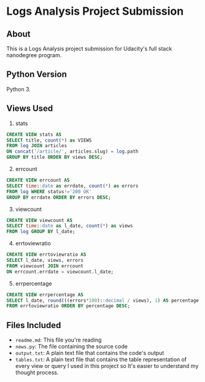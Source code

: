 # Logs Analysis Project Submission
## About
This is a Logs Analysis project submission for Udacity's full stack nanodegree program.
## Python Version
Python 3.
## Views Used
1. stats
```SQL
CREATE VIEW stats AS
SELECT title, count(*) as VIEWS
FROM log JOIN articles
ON concat('/article/', articles.slug) = log.path
GROUP BY title ORDER BY views DESC;
```
2. errcount
```SQL
CREATE VIEW errcount AS
SELECT time::date as errdate, count(*) as errors
FROM log WHERE status!='200 OK'
GROUP BY errdate ORDER BY errors DESC;
```
3. viewcount
```SQL
CREATE VIEW viewcount AS
SELECT time::date as l_date, count(*) as views
FROM log GROUP BY l_date;
```
4. errtoviewratio
```SQL
CREATE VIEW errtoviewratio AS
SELECT l_date, views, errors
FROM viewcount JOIN errcount
ON errcount.errdate = viewcount.l_date;
```
5. errpercentage
```SQL
CREATE VIEW errpercentage AS
SELECT l_date, round(((errors*100)::decimal / views), 1) AS percentage
FROM errtoviewratio ORDER BY percentage DESC;
```  

## Files Included
- `readme.md`: This file you're reading
- `news.py`: The file containing the source code
- `output.txt`: A plain text file that contains the code's output
- `tables.txt`: A plain text file that contains the table representation of every view or query I used in this project so It's easier to understand my thought process.
